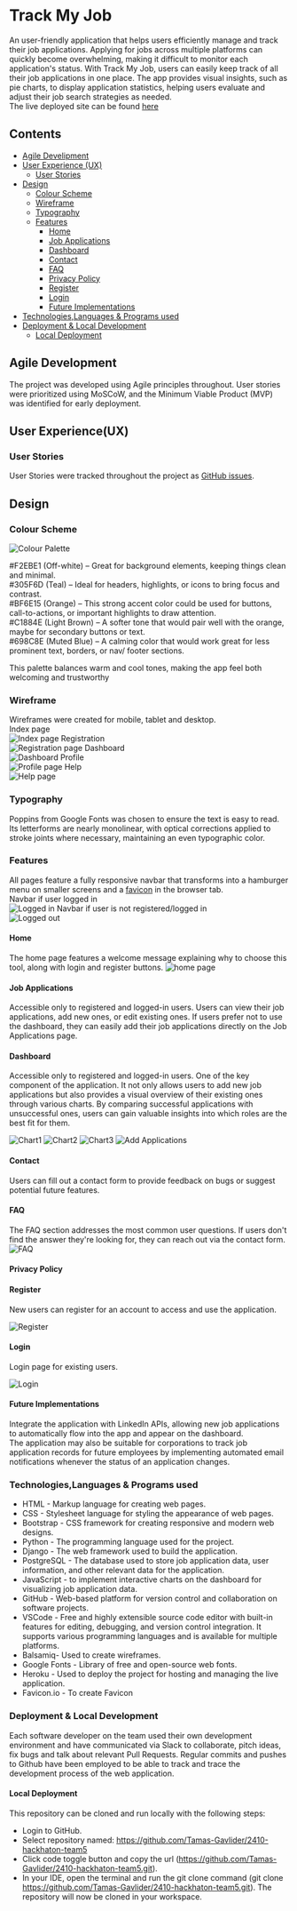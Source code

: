 # Track My Job

An user-friendly application that helps users efficiently manage and track their job applications. Applying for jobs across multiple platforms can quickly become overwhelming, making it difficult to monitor each application's status. With Track My Job, users can easily keep track of all their job applications in one place. The app provides visual insights, such as pie charts, to display application statistics, helping users evaluate and adjust their job search strategies as needed.<br>
The live deployed site can be found [here](https://job-application-tracker-team5-0fc397c8056e.herokuapp.com/)

## Contents 

- [Agile Develipment](#agile-development)
- [User Experience (UX)](#user-experienceux)
  - [User Stories](#user-stories)
- [Design](#design)
  - [Colour Scheme](#colour-scheme)
  - [Wireframe](#wireframe)
  - [Typography](#typography)
  - [Features](#features)
    - [Home](#home)
    - [Job Applications](#job-applications)
    - [Dashboard](#dashboard)
    - [Contact](#contact)
    - [FAQ](#faq)
    - [Privacy Policy](#privacy-policy)
    - [Register](#register)
    - [Login](#login)
    - [Future Implementations](#future-implementations)
- [Technologies,Languages & Programs used](#technologieslanguages--programs-used)
- [Deployment & Local Development](#deployment--local-development)
  - [Local Deployment](#local-deployment)
  
## Agile Development

The project was developed using Agile principles throughout. User stories were prioritized using MoSCoW, and the Minimum Viable Product (MVP) was identified for early deployment.

## User Experience(UX)

### User Stories

User Stories were tracked throughout the project as [GitHub issues](https://github.com/users/Tamas-Gavlider/projects/4). 

## Design

### Colour Scheme

![Colour Palette](docs/colours.png)

#F2EBE1 (Off-white) – Great for background elements, keeping things clean and minimal.<br>
#305F6D (Teal) – Ideal for headers, highlights, or icons to bring focus and contrast.<br>
#BF6E15 (Orange) – This strong accent color could be used for buttons, call-to-actions, or important highlights to draw attention.<br>
#C1884E (Light Brown) – A softer tone that would pair well with the orange, maybe for secondary buttons or text.<br>
#698C8E (Muted Blue) – A calming color that would work great for less prominent text, borders, or nav/ footer sections.

This palette balances warm and cool tones, making the app feel both welcoming and trustworthy

### Wireframe

Wireframes were created for mobile, tablet and desktop.<br>
Index page<br>
![Index page](/docs/wireframe/landing-page.png)
Registration<br>
![Registration page](/docs/wireframe/registration-page.png)
Dashboard<br>
![Dashboard](/docs/wireframe/dashboard.png)
Profile<br>
![Profile page](/docs/wireframe/profile.png)
Help<br>
![Help page](/docs/wireframe/help-page.png)

### Typography

Poppins from Google Fonts was chosen to ensure the text is easy to read. Its letterforms are nearly monolinear, with optical corrections applied to stroke joints where necessary, maintaining an even typographic color.

### Features

All pages feature a fully responsive navbar that transforms into a hamburger menu on smaller screens and a [favicon](static/images/apple-touch-icon.png) in the browser tab.<br>
Navbar if user logged in<br>
![Logged in](docs/screenshots/logged-in-header.png)
Navbar if user is not registered/logged in<br>
![Logged out](docs/screenshots/logged-out-header.png)

#### Home

The home page features a welcome message explaining why to choose this tool, along with login and register buttons.
![home page](docs/screenshots/home-page.png)

#### Job Applications

Accessible only to registered and logged-in users. Users can view their job applications, add new ones, or edit existing ones. If users prefer not to use the dashboard, they can easily add their job applications directly on the Job Applications page.


#### Dashboard

Accessible only to registered and logged-in users. One of the key component of the application. It not only allows users to add new job applications but also provides a visual overview of their existing ones through various charts. By comparing successful applications with unsuccessful ones, users can gain valuable insights into which roles are the best fit for them.

![Chart1](/docs/screenshots/dashboard-chart-1.png)
![Chart2](/docs/screenshots/dashboard-chart-2.png)
![Chart3](/docs/screenshots/dashboard-3.png)
![Add Applications](/docs/screenshots/dashboard-applications.png)

#### Contact

Users can fill out a contact form to provide feedback on bugs or suggest potential future features.

#### FAQ

The FAQ section addresses the most common user questions. If users don't find the answer they're looking for, they can reach out via the contact form.<br>
![FAQ](docs/screenshots/faq.png)

#### Privacy Policy

#### Register

New users can register for an account to access and use the application.

![Register](docs/screenshots/registration-page.png)

#### Login

Login page for existing users.

![Login](docs/screenshots/login-page.png)

#### Future Implementations

Integrate the application with LinkedIn APIs, allowing new job applications to automatically flow into the app and appear on the dashboard.<br>
The application may also be suitable for corporations to track job application records for future employees by implementing automated email notifications whenever the status of an application changes.

### Technologies,Languages & Programs used

- HTML - Markup language for creating web pages.
- CSS - Stylesheet language for styling the appearance of web pages.
- Bootstrap - CSS framework for creating responsive and modern web designs.
- Python - The programming language used for the project.
- Django - The web framework used to build the application.
- PostgreSQL - The database used to store job application data, user information, and other relevant data for the application.
- JavaScript - to implement interactive charts on the dashboard for visualizing job application data.
- GitHub - Web-based platform for version control and collaboration on software projects.
- VSCode - Free and highly extensible source code editor with built-in features for editing, debugging, and version control integration. It supports various programming languages and is available for multiple platforms.
- Balsamiq- Used to create wireframes.
- Google Fonts - Library of free and open-source web fonts.
- Heroku - Used to deploy the project for hosting and managing the live application.
- Favicon.io - To create Favicon

### Deployment & Local Development

Each software developer on the team used their own development environment and have communicated via Slack to collaborate, pitch ideas, fix bugs and talk about relevant Pull Requests. Regular commits and pushes to Github have been employed to be able to track and trace the development process of the web application.

#### Local Deployment

This repository can be cloned and run locally with the following steps:

- Login to GitHub.
- Select repository named: https://github.com/Tamas-Gavlider/2410-hackhaton-team5
- Click code toggle button and copy the url (https://github.com/Tamas-Gavlider/2410-hackhaton-team5.git).
- In your IDE, open the terminal and run the git clone command (git clone https://github.com/Tamas-Gavlider/2410-hackhaton-team5.git). The repository will now be cloned in your workspace.

